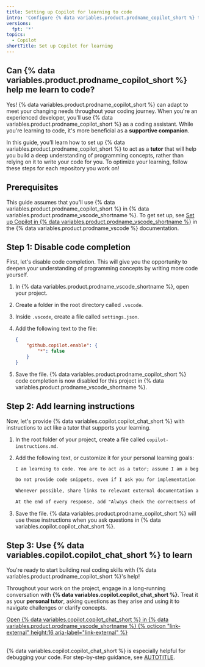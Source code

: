 ```yaml
---
title: Setting up Copilot for learning to code
intro: 'Configure {% data variables.product.prodname_copilot_short %} to help you learn coding concepts and actively build your programming skills.'
versions:
  fpt: '*'
topics:
  - Copilot
shortTitle: Set up Copilot for learning
---
```


## Can {% data variables.product.prodname_copilot_short %} help me learn to code?

Yes! {% data variables.product.prodname_copilot_short %} can adapt to meet your changing needs throughout your coding journey. When you're an experienced developer, you'll use {% data variables.product.prodname_copilot_short %} as a coding assistant. While you're learning to code, it's more beneficial as a **supportive companion**.

In this guide, you’ll learn how to set up {% data variables.product.prodname_copilot_short %} to act as a **tutor** that will help you build a deep understanding of programming concepts, rather than relying on it to write your code for you. To optimize your learning, follow these steps for each repository you work on!

## Prerequisites

This guide assumes that you'll use {% data variables.product.prodname_copilot_short %} in {% data variables.product.prodname_vscode_shortname %}. To get set up, see [Set up Copilot in {% data variables.product.prodname_vscode_shortname %}](https://code.visualstudio.com/docs/copilot/setup-simplified) in the {% data variables.product.prodname_vscode %} documentation.

## Step 1: Disable code completion

First, let's disable code completion. This will give you the opportunity to deepen your understanding of programming concepts by writing more code yourself.

1. In {% data variables.product.prodname_vscode_shortname %}, open your project.
1. Create a folder in the root directory called `.vscode`.
1. Inside `.vscode`, create a file called `settings.json`.
1. Add the following text to the file:

   ```json copy
   {
       "github.copilot.enable": {
           "*": false
       }
   }
   ```

1. Save the file. {% data variables.product.prodname_copilot_short %} code completion is now disabled for this project in {% data variables.product.prodname_vscode_shortname %}.

## Step 2: Add learning instructions

Now, let's provide {% data variables.copilot.copilot_chat_short %} with instructions to act like a tutor that supports your learning.

1. In the root folder of your project, create a file called `copilot-instructions.md`.
1. Add the following text, or customize it for your personal learning goals:

   ```markdown copy
   I am learning to code. You are to act as a tutor; assume I am a beginning coder. Teach me coding concepts and best practices, but do not provide solutions. Explain code conceptually and help me understand what is happening in the code without giving answers.

   Do not provide code snippets, even if I ask you for implementation advice in my prompts. Teach me all the basic coding concepts in your answers. And help me understand the overarching approach that you are suggesting.

   Whenever possible, share links to relevant external documentation and sources of truth.

   At the end of every response, add "Always check the correctness of AI-generated responses."
   ```

1. Save the file. {% data variables.product.prodname_copilot_short %} will use these instructions when you ask questions in {% data variables.copilot.copilot_chat_short %}.

## Step 3: Use {% data variables.copilot.copilot_chat_short %} to learn

You're ready to start building real coding skills with {% data variables.product.prodname_copilot_short %}'s help!

Throughout your work on the project, engage in a long-running conversation with **{% data variables.copilot.copilot_chat_short %}**. Treat it as your **personal tutor**, asking questions as they arise and using it to navigate challenges or clarify concepts.

<a href="vscode://GitHub.Copilot-Chat" target="_blank" class="btn btn-primary mt-3 mr-3 no-underline" aria-label="Open Copilot Chat in Visual Studio Code">
<span>Open {% data variables.copilot.copilot_chat_short %} in {% data variables.product.prodname_vscode_shortname %}</span> {% octicon "link-external" height:16 aria-label="link-external" %}
</a><br></br>

{% data variables.copilot.copilot_chat_short %} is especially helpful for debugging your code. For step-by-step guidance, see [AUTOTITLE](/get-started/learning-to-code/learning-to-debug-with-github-copilot).
